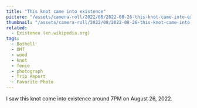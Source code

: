 ```yaml
---
title: "This knot came into existence"
picture: "/assets/camera-roll/2022/08/2022-08-26-this-knot-came-into-existence/20220827_022056215_iOS.jpg"
thumbnail: "/assets/camera-roll/2022/08/2022-08-26-this-knot-came-into-existence/20220827_022056215_iOS-thumbnail.jpg"
related:
  - Existence (en.wikipedia.org)
tags:
  - Bothell
  - DMT
  - wood
  - knot
  - fence
  - photograph
  - Trip Report
  - Favorite Photo
---
```

I saw this knot come into existence around 7PM on August 26, 2022. 